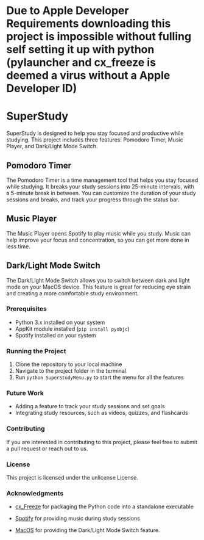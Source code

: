 # Due to Apple Developer Requirements downloading this project is impossible without fulling self setting it up with python (pylauncher and cx_freeze is deemed a virus without a Apple Developer ID)

# SuperStudy

SuperStudy is designed to help you stay focused and productive while studying. This project includes three features: Pomodoro Timer, Music Player, and Dark/Light Mode Switch.

## Pomodoro Timer
The Pomodoro Timer is a time management tool that helps you stay focused while studying. It breaks your study sessions into 25-minute intervals, with a 5-minute break in between. You can customize the duration of your study sessions and breaks, and track your progress through the status bar.

## Music Player
The Music Player opens Spotify to play music while you study. Music can help improve your focus and concentration, so you can get more done in less time.

## Dark/Light Mode Switch
The Dark/Light Mode Switch allows you to switch between dark and light mode on your MacOS device. This feature is great for reducing eye strain and creating a more comfortable study environment.

### Prerequisites
- Python 3.x installed on your system
- AppKit module installed (`pip install pyobjc`)
- Spotify installed on your system

### Running the Project
1. Clone the repository to your local machine
2. Navigate to the project folder in the terminal
3. Run `python SuperStudyMenu.py` to start the menu for all the features


### Future Work
- Adding a feature to track your study sessions and set goals
- Integrating study resources, such as videos, quizzes, and flashcards

### Contributing
If you are interested in contributing to this project, please feel free to submit a pull request or reach out to us.

### License
This project is licensed under the unlicense License.

### Acknowledgments
- [cx_Freeze](https://pypi.org/project/cx-Freeze/) for packaging the Python code into a standalone executable
- [Spotify](https://www.spotify.com/) for providing music during study sessions

- [MacOS](https://www.apple.com/macos/) for providing the Dark/Light Mode Switch feature.
